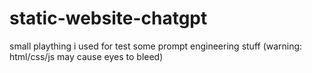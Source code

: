 # static-website-chatgpt
small plaything i used for test some prompt engineering stuff (warning: html/css/js may cause eyes to bleed)
